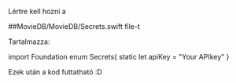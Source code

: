 Lértre kell hozni a 

##MovieDB/MovieDB/Secrets.swift file-t

Tartalmazza:

import Foundation
enum Secrets{
    static let apiKey = "Your APIkey"
}


Ezek után a kod futtatható :D
